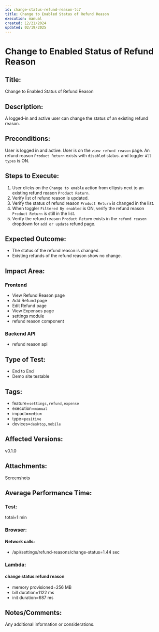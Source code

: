 ```yaml
---
id: change-status-refund-reason-tc7
title: Change to Enabled Status of Refund Reason
execution: manual
created: 12/21/2024
updated: 02/19/2025
---
```


# Change to Enabled Status of Refund Reason

## Title:

Change to Enabled Status of Refund Reason

## Description:

A logged-in and active user can change the status of an existing refund reason.

## Preconditions:

User is logged in and active. User is on the `view refund reason` page. An refund reason `Product Return` exists with `disabled` status. and toggler `All types` is ON.

## Steps to Execute:

1. User clicks on the `Change to enable` action from ellipsis next to an existing refund reason `Product Return`.
2. Verify list of refund reason is updated.
3. Verify the status of refund reason `Product Return` is changed in the list.
4. When toggler `Filtered By enabled` is ON, verify the refund reason `Product Return` is still in the list.
5. Verify the refund reason `Product Return` exists in the `refund reason` dropdown for `add or update` refund page.

## Expected Outcome:

- The status of the refund reason is changed.
- Existing refunds of the refund reason show no change.

## Impact Area:

### Frontend

- View Refund Reason page
- Add Refund page
- Edit Refund page
- View Expenses page
- settings module
- refund reason component

### Backend API

- refund reason api

## Type of Test:

- End to End
- Demo site testable

## Tags:

- feature=`settings,refund,expense`
- execution=`manual`
- impact=`medium`
- type=`positive`
- devices=`desktop,mobile`

## Affected Versions:

v0.1.0

## Attachments:

Screenshots

## Average Performance Time:

### Test:

total=1 min

### Browser:

#### Network calls:

- /api/settings/refund-reasons/change-status=1.44 sec

### Lambda:

#### change status refund reason

- memory provisioned=256 MB
- bill duration=1122 ms
- init duration=687 ms

## Notes/Comments:

Any additional information or considerations.
